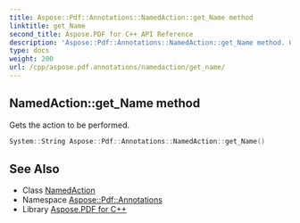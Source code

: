 ```yaml
---
title: Aspose::Pdf::Annotations::NamedAction::get_Name method
linktitle: get_Name
second_title: Aspose.PDF for C++ API Reference
description: 'Aspose::Pdf::Annotations::NamedAction::get_Name method. Gets the action to be performed in C++.'
type: docs
weight: 200
url: /cpp/aspose.pdf.annotations/namedaction/get_name/
---
```

## NamedAction::get_Name method


Gets the action to be performed.

```cpp
System::String Aspose::Pdf::Annotations::NamedAction::get_Name()
```

## See Also

* Class [NamedAction](../)
* Namespace [Aspose::Pdf::Annotations](../../)
* Library [Aspose.PDF for C++](../../../)
